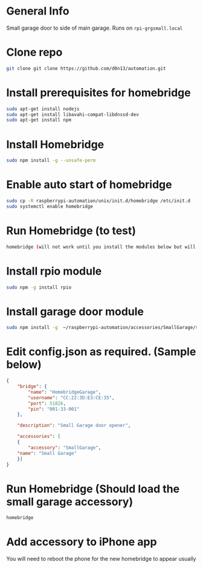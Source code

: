 # General Info
Small garage door to side of main garage. Runs on `rpi-grgsmall.local`

# Clone repo
```bash
git clone git clone https://github.com/d0n13/automation.git
```

# Install prerequisites for homebridge
```bash
sudo apt-get install nodejs
sudo apt-get install libavahi-compat-libdnssd-dev
sudo apt-get install npm
```

# Install Homebridge
```bash
sudo npm install -g --unsafe-perm
```

# Enable auto start of homebridge
```bash
sudo cp -R raspberrypi-automation/unix/init.d/homebridge /etc/init.d
sudo systemctl enable homebridge
```

# Run Homebridge (to test)
```bash
homebridge (will not work until you install the modules below but will create the config.json in ~/.homebridge)
```

# Install rpio module
```bash
sudo npm -g install rpio
```

# Install garage door module
```bash
sudo npm install -g  ~/raspberrypi-automation/accessories/SmallGarage/smallgarage_accessory.js
```

# Edit config.json as required. (Sample below)
```json
{
	"bridge": {
		"name": "HomebridgeGarage",
		"username": "CC:22:3D:E3:CE:35",
		"port": 51826,
		"pin": "001-33-001"
	},

	"description": "Small Garage door opener",

	"accessories": [
	{
		"accessory": "SmallGarage",
    "name": "Small Garage"
	}]
}
```

# Run Homebridge (Should load the small garage accessory)
```bash
homebridge
```

# Add accessory to iPhone app
You will need to reboot the phone for the new homebridge to appear usually

